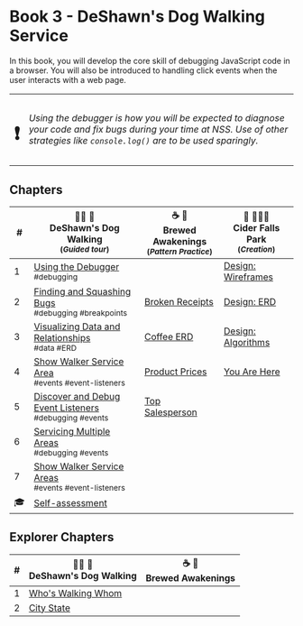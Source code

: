 # Book 3 - DeShawn's Dog Walking Service

In this book, you will develop the core skill of debugging JavaScript code in a browser. You will also be introduced to handling click events when the user interacts with a web page.

| | |
|:---:|:---|
| <h1>&#x2757;</h1> |  _Using the debugger is how you will be expected to diagnose your code and fix bugs during your time at NSS. Use of other strategies like `console.log()` are to be used sparingly._ |

## Chapters

| # | 🐕‍🦺 🐩 <br/> DeShawn's Dog Walking <br/><sub>(_Guided tour_)</sub> | ☕️ 🧁 <br/> Brewed Awakenings <br/><sub>(_Pattern Practice_)</sub> |  🍎 🚣🏽‍♀️ <br/> Cider Falls Park <br/><sub>(_Creation_)</sub>
|--|--|--|--|
| 1 | [Using the Debugger](./chapters/DEBUGGING_INTRO.md) <br/> <sub style="font-size:0.85rem;">#debugging</sub> |  | [Design: Wireframes](./chapters/CIDERFALLS_INTRO.md) |
| 2 | [Finding and Squashing Bugs](./chapters/DD_DEBUGGING.md) <br/> <sub style="font-size:0.85rem;">#debugging #breakpoints</sub> | [Broken Receipts](./chapters/BA_DEBUGGING.md) | [Design: ERD](./chapters/CIDERFALLS_DATA.md) |
| 3 | [Visualizing Data and Relationships](./chapters/DD_ERD.md) <br/> <sub style="font-size:0.85rem;">#data #ERD</sub> | [Coffee ERD](./chapters/BA_ERD.md) | [Design: Algorithms](./chapters/CIDERFALLS_ALGORITHM.md) |
| 4 | [Show Walker Service Area](./chapters/DD_EVENT_LISTENER.md) <br/> <sub style="font-size:0.85rem;">#events #event-listeners</sub> | [Product Prices](./chapters/BA_PRODUCT_CLICK.md) | [You Are Here](./chapters/CIDERFALLS_RIVERS_AND_TRAILS.md) |
| 5 | [Discover and Debug Event Listeners](./chapters/DD_EVENT_LISTENER_DEBUGGING.md) <br/> <sub style="font-size:0.85rem;">#debugging #events</sub> | [Top Salesperson](./chapters/BA_EMPLOYEE_CLICK.md) | [](./chapters/CIDERFALLS_.md) |
| 6 | [Servicing Multiple Areas](./chapters/DD_MANY_MANY.md) <br/> <sub style="font-size:0.85rem;">#debugging #events</sub> |  |  |
| 7 | [Show Walker Service Areas](./chapters/DD_REFACTOR.md) <br/> <sub style="font-size:0.85rem;">#events #event-listeners</sub> |  |  |
| 🎓 | [Self-assessment](./chapters/BOOK_3_ASSESSMENT.md) | | |

## Explorer Chapters

| # | 🐕‍🦺 🐩 <br/> DeShawn's Dog Walking | ☕️ 🧁 <br/> Brewed Awakenings |
|--|--|--|
| 1 | [Who's Walking Whom](./chapters/DD_WALKERS.md) | |
| 2 | [City State](./chapters/DD_CITY_STATE_.md) |  |
